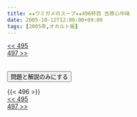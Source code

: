 ```yaml
---
title: ★★ウミガメのスープ★★496杯目 吉原心中味
date: 2005-10-12T12:00:00+09:00
tags: [2005年,オカルト板]
---
```

<div class="th_left"><a href="../495"><< 495</a></div>
<div class="th_right"><a href="../497">497 >></a></div>
<br><br>
<script src="../../js/cupsoup.js"></script>
<form>
<input type="button" value="問題と解説のみにする" onClick="toggleCupsoup()">
</form>
{{< 496 >}}
<div class="th_left"><a href="../495"><< 495</a></div>
<div class="th_right"><a href="../497">497 >></a></div>